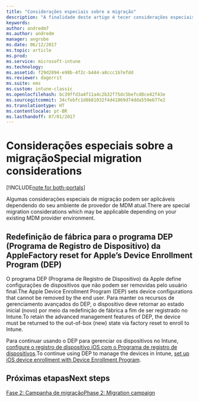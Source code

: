 ```yaml
---
title: "Considerações especiais sobre a migração"
description: "A finalidade deste artigo é tecer considerações especiais sobre a migração antes de os clientes iniciarem uma campanha de migração."
keywords: 
author: andredm7
ms.author: andredm
manager: angrobe
ms.date: 06/12/2017
ms.topic: article
ms.prod: 
ms.service: microsoft-intune
ms.technology: 
ms.assetid: f29d2894-e98b-4f2c-b444-a8ccc1b7efdd
ms.reviewer: dagerrit
ms.suite: ems
ms.custom: intune-classic
ms.openlocfilehash: bc39ffd3a4f11a4c2b32f75dc5befcd8ce42f43e
ms.sourcegitcommit: 34cfebfc1d8b81032f4d41869d74dda559e677e2
ms.translationtype: HT
ms.contentlocale: pt-BR
ms.lasthandoff: 07/01/2017
---
```

# <span data-ttu-id="89523-103">Considerações especiais sobre a migração</span><span class="sxs-lookup"><span data-stu-id="89523-103">Special migration considerations</span></span>
<a id="special-migration-considerations" class="xliff"></a>

[!INCLUDE[note for both-portals](./includes/note-for-both-portals.md)]

<span data-ttu-id="89523-104">Algumas considerações especiais de migração podem ser aplicáveis dependendo do seu ambiente de provedor de MDM atual.</span><span class="sxs-lookup"><span data-stu-id="89523-104">There are special migration considerations which may be applicable depending on your existing MDM provider environment.</span></span>

## <span data-ttu-id="89523-105">Redefinição de fábrica para o programa DEP (Programa de Registro de Dispositivo) da Apple</span><span class="sxs-lookup"><span data-stu-id="89523-105">Factory reset for Apple’s Device Enrollment Program (DEP)</span></span>
<a id="factory-reset-for-apples-device-enrollment-program-dep" class="xliff"></a>

<span data-ttu-id="89523-106">O programa DEP (Programa de Registro de Dispositivo) da Apple define configurações de dispositivos que não podem ser removidas pelo usuário final.</span><span class="sxs-lookup"><span data-stu-id="89523-106">The Apple Device Enrollment Program (DEP) sets device configurations that cannot be removed by the end user.</span></span> <span data-ttu-id="89523-107">Para manter os recursos de gerenciamento avançados do DEP, o dispositivo deve retornar ao estado inicial (novo) por meio da redefinição de fábrica a fim de ser registrado no Intune.</span><span class="sxs-lookup"><span data-stu-id="89523-107">To retain the advanced management features of DEP, the device must be returned to the out-of-box (new) state via factory reset to enroll to Intune.</span></span>

<span data-ttu-id="89523-108">Para continuar usando o DEP para gerenciar os dispositivos no Intune, [configure o registro de dispositivo iOS com o Programa de registro de dispositivos](/intune/device-enrollment-program-enroll-ios).</span><span class="sxs-lookup"><span data-stu-id="89523-108">To continue using DEP to manage the devices in Intune, [set up iOS device enrollment with Device Enrollment Program](/intune/device-enrollment-program-enroll-ios).</span></span>


## <span data-ttu-id="89523-109">Próximas etapas</span><span class="sxs-lookup"><span data-stu-id="89523-109">Next steps</span></span>
<a id="next-steps" class="xliff"></a> 

[<span data-ttu-id="89523-110">Fase 2: Campanha de migração</span><span class="sxs-lookup"><span data-stu-id="89523-110">Phase 2: Migration campaign</span></span>](migration-guide-campaign.md)
